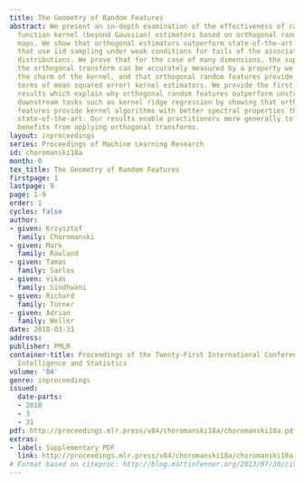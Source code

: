 ```yaml
---
title: The Geometry of Random Features
abstract: We present an in-depth examination of the effectiveness of radial basis
  function kernel (beyond Gaussian) estimators based on orthogonal random feature
  maps. We show that orthogonal estimators outperform state-of-the-art mechanisms
  that use iid sampling under weak conditions for tails of the associated Fourier
  distributions. We prove that for the case of many dimensions, the superiority of
  the orthogonal transform can be accurately measured by a property we define called
  the charm of the kernel, and that orthogonal random features provide optimal (in
  terms of mean squared error) kernel estimators. We provide the first theoretical
  results which explain why orthogonal random features outperform unstructured on
  downstream tasks such as kernel ridge regression by showing that orthogonal random
  features provide kernel algorithms with better spectral properties than the previous
  state-of-the-art. Our results enable practitioners more generally to estimate the
  benefits from applying orthogonal transforms.
layout: inproceedings
series: Proceedings of Machine Learning Research
id: choromanski18a
month: 0
tex_title: The Geometry of Random Features
firstpage: 1
lastpage: 9
page: 1-9
order: 1
cycles: false
author:
- given: Krzysztof
  family: Choromanski
- given: Mark
  family: Rowland
- given: Tamas
  family: Sarlos
- given: Vikas
  family: Sindhwani
- given: Richard
  family: Turner
- given: Adrian
  family: Weller
date: 2018-03-31
address: 
publisher: PMLR
container-title: Proceedings of the Twenty-First International Conference on Artficial
  Intelligence and Statistics
volume: '84'
genre: inproceedings
issued:
  date-parts:
  - 2018
  - 3
  - 31
pdf: http://proceedings.mlr.press/v84/choromanski18a/choromanski18a.pdf
extras:
- label: Supplementary PDF
  link: http://proceedings.mlr.press/v84/choromanski18a/choromanski18a-supp.pdf
# Format based on citeproc: http://blog.martinfenner.org/2013/07/30/citeproc-yaml-for-bibliographies/
---
```

